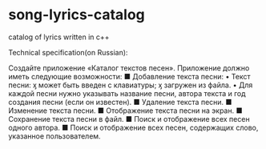 # song-lyrics-catalog
catalog of lyrics written in c++


Technical specification(on Russian):

Создайте приложение «Каталог текстов песен».
Приложение должно иметь следующие возможности:
■ Добавление текста песни:
• Текст песни:
ӽ может быть введен с клавиатуры;
ӽ загружен из файла.
• Для каждой песни нужно указывать название песни, автора текста и
год создания песни (если он известен).
■ Удаление текста песни.
■ Изменение текста песни.
■ Отображение текста песни на экран.
■ Сохранение текста песни в файл.
■ Поиск и отображение всех песен одного автора.
■ Поиск и отображение всех песен, содержащих слово, указанное пользователем.